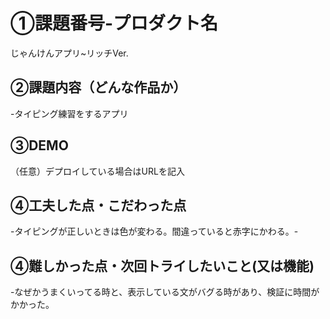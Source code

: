 # ①課題番号-プロダクト名
じゃんけんアプリ~リッチVer.


## ②課題内容（どんな作品か）
-タイピング練習をするアプリ

## ③DEMO
（任意）デプロイしている場合はURLを記入

## ④工夫した点・こだわった点
-タイピングが正しいときは色が変わる。間違っていると赤字にかわる。-


## ④難しかった点・次回トライしたいこと(又は機能)
-なぜかうまくいってる時と、表示している文がバグる時があり、検証に時間がかかった。
